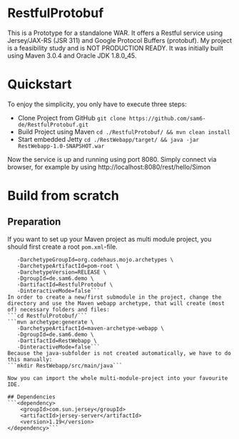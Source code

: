 # RestfulProtobuf
This is a Prototype for a standalone WAR. It offers a Restful service using Jersey/JAX-RS (JSR 311) and Google Protocol Buffers (protobuf).
My project is a feasibility study and is NOT PRODUCTION READY.
It was initially built using Maven 3.0.4 and Oracle JDK 1.8.0_45.

# Quickstart
To enjoy the simplicity, you only have to execute three steps:
* Clone Project from GitHub ```git clone https://github.com/sam6-de/RestfulProtobuf.git```
* Build Project using Maven ```cd ./RestfulProtobuf/ && mvn clean install```
* Start embedded Jetty ```cd ./RestWebapp/target/ && java -jar RestWebapp-1.0-SNAPSHOT.war```

Now the service is up and running using port 8080. Simply connect via browser, for example by using http://localhost:8080/rest/hello/Simon

# Build from scratch
## Preparation
If you want to set up your Maven project as multi module project, you should first create a root ```pom.xml```-file.
```mvn archetype:generate \
   -DarchetypeGroupId=org.codehaus.mojo.archetypes \
   -DarchetypeArtifactId=pom-root \
   -DarchetypeVersion=RELEASE \
   -DgroupId=de.sam6.demo \
   -DartifactId=RestfulProtobuf \
   -DinteractiveMode=false```
In order to create a new/first submodule in the project, change the directory and use the Maven webapp archetype, that will create (most of) necessary folders and files:
```cd RestfulProtobuf/```
```mvn archetype:generate \
   -DarchetypeArtifactId=maven-archetype-webapp \
   -DgroupId=de.sam6.demo \
   -DartifactId=RestWebapp \
   -DinteractiveMode=false```
Because the java-subfolder is not created automatically, we have to do this manually:
```mkdir RestWebapp/src/main/java```

Now you can import the whole multi-module-project into your favourite IDE.

## Dependencies
```<dependency>
	<groupId>com.sun.jersey</groupId>
	<artifactId>jersey-server</artifactId>
	<version>1.19</version>
</dependency>```